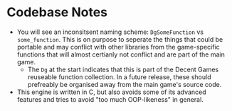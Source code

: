 # Codebase Notes

 * You will see an inconsitsent naming scheme: `DgSomeFunction` vs `some_function`. This is on purpose to seperate the things that could be portable and may conflict with other libraries from the game-specific functions that will almost certianly not conflict and are part of the main game.
   * The `Dg` at the start indicates that this is part of the Decent Games reuseable function collection. In a future release, these should prefreably be organised away from the main game's source code.
 * This engine is written in C, but also avoids some of its advanced features and tries to avoid "too much OOP-likeness" in general.
